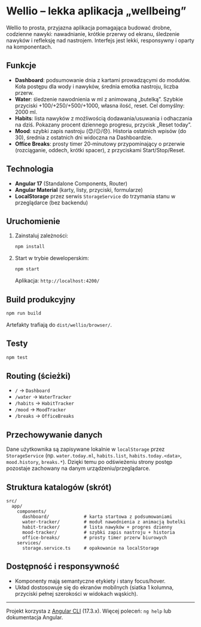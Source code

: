 # Wellio – lekka aplikacja „wellbeing”

Wellio to prosta, przyjazna aplikacja pomagająca budować drobne, codzienne nawyki: nawadnianie, krótkie przerwy od ekranu, śledzenie nawyków i refleksję nad nastrojem. Interfejs jest lekki, responsywny i oparty na komponentach.

## Funkcje

- **Dashboard**: podsumowanie dnia z kartami prowadzącymi do modułów. Koła postępu dla wody i nawyków, średnia emotka nastroju, liczba przerw.
- **Water**: śledzenie nawodnienia w ml z animowaną „butelką”. Szybkie przyciski +100/+250/+500/+1000, własna ilość, reset. Cel domyślny: 2000 ml.
- **Habits**: lista nawyków z możliwością dodawania/usuwania i odhaczania na dziś. Pokazany procent dziennego progresu, przycisk „Reset today”.
- **Mood**: szybki zapis nastroju (😊/😐/😞). Historia ostatnich wpisów (do 30), średnia z ostatnich dni widoczna na Dashboardzie.
- **Office Breaks**: prosty timer 20‑minutowy przypominający o przerwie (rozciąganie, oddech, krótki spacer), z przyciskami Start/Stop/Reset.

## Technologia

- **Angular 17** (Standalone Components, Router)
- **Angular Material** (karty, listy, przyciski, formularze)
- **LocalStorage** przez serwis `StorageService` do trzymania stanu w przeglądarce (bez backendu)

## Uruchomienie

1. Zainstaluj zależności:
   ```bash
   npm install
   ```
2. Start w trybie deweloperskim:
   ```bash
   npm start
   ```
   Aplikacja: `http://localhost:4200/`

## Build produkcyjny

```bash
npm run build
```
Artefakty trafiają do `dist/wellio/browser/`.

## Testy

```bash
npm test
```

## Routing (ścieżki)

- `/` → `Dashboard`
- `/water` → `WaterTracker`
- `/habits` → `HabitTracker`
- `/mood` → `MoodTracker`
- `/breaks` → `OfficeBreaks`

## Przechowywanie danych

Dane użytkownika są zapisywane lokalnie w `localStorage` przez `StorageService` (np. `water.today.ml`, `habits.list`, `habits.today.<data>`, `mood.history`, `breaks.*`). Dzięki temu po odświeżeniu strony postęp pozostaje zachowany na danym urządzeniu/przeglądarce.

## Struktura katalogów (skrót)

```
src/
  app/
    components/
      dashboard/             # karta startowa z podsumowaniami
      water-tracker/         # moduł nawodnienia z animacją butelki
      habit-tracker/         # lista nawyków + progres dzienny
      mood-tracker/          # szybki zapis nastroju + historia
      office-breaks/         # prosty timer przerw biurowych
    services/
      storage.service.ts     # opakowanie na localStorage
```

## Dostępność i responsywność

- Komponenty mają semantyczne etykiety i stany focus/hover.
- Układ dostosowuje się do ekranów mobilnych (siatka 1 kolumna, przyciski pełnej szerokości w widokach wąskich).

---

Projekt korzysta z [Angular CLI](https://github.com/angular/angular-cli) (17.3.x). Więcej poleceń: `ng help` lub dokumentacja Angular.
